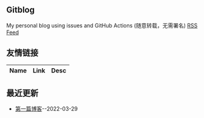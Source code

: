 ## Gitblog
My personal blog using issues and GitHub Actions (随意转载，无需署名)
[RSS Feed](https://raw.githubusercontent.com/liangyisong34/Suguy-blog/master/feed.xml)
## 友情链接
| Name | Link | Desc | 
 | ---- | ---- | ---- |
## 最近更新
- [第一篇博客](https://github.com/liangyisong34/Suguy-blog/issues/1)--2022-03-29
